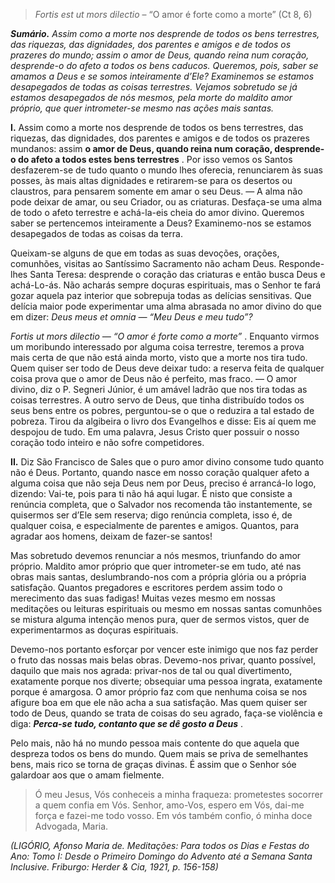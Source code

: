 > *Fortis est ut mors dilectio* – “O amor é forte como a morte” (Ct 8, 6)

***Sumário.** Assim como a morte nos desprende de todos os bens terrestres, das riquezas, das dignidades, dos parentes e amigos e de todos os prazeres do mundo; assim o amor de Deus, quando reina num coração, desprende-o do afeto a todos os bens caducos. Queremos, pois, saber se amamos a Deus e se somos inteiramente d’Ele? Examinemos se estamos desapegados de todas as coisas terrestres. Vejamos sobretudo se já estamos desapegados de nós mesmos, pela morte do maldito amor próprio, que quer intrometer-se mesmo nas ações mais santas.*

**I.** Assim como a morte nos desprende de todos os bens terrestres, das riquezas, das dignidades, dos parentes e amigos e de todos os prazeres mundanos: assim **o amor de Deus, quando reina num coração, desprende-o do afeto a todos estes bens terrestres** . Por isso vemos os Santos desfazerem-se de tudo quanto o mundo lhes oferecia, renunciarem às suas posses, às mais altas dignidades e retirarem-se para os desertos ou claustros, para pensarem somente em amar o seu Deus. — A alma não pode deixar de amar, ou seu Criador, ou as criaturas. Desfaça-se uma alma de todo o afeto terrestre e achá-la-eis cheia do amor divino. Queremos saber se pertencemos inteiramente a Deus? Examinemo-nos se estamos desapegados de todas as coisas da terra.

Queixam-se alguns de que em todas as suas devoções, orações, comunhões, visitas ao Santíssimo Sacramento não acham Deus. Responde-lhes Santa Teresa: desprende o coração das criaturas e então busca Deus e achá-Lo-ás. Não acharás sempre doçuras espirituais, mas o Senhor te fará gozar aquela paz interior que sobrepuja todas as delícias sensitivas. Que delícia maior pode experimentar uma alma abrasada no amor divino do que em dizer: *Deus meus et omnia — “Meu Deus e meu tudo”?*

*Fortis ut mors dilectio — “O amor é forte como a morte”* . Enquanto virmos um moribundo interessado por alguma coisa terrestre, teremos a prova mais certa de que não está ainda morto, visto que a morte nos tira tudo. Quem quiser ser todo de Deus deve deixar tudo: a reserva feita de qualquer coisa prova que o amor de Deus não é perfeito, mas fraco. — O amor divino, diz o P. Segneri Júnior, é um amável ladrão que nos tira todas as coisas terrestres. A outro servo de Deus, que tinha distribuído todos os seus bens entre os pobres, perguntou-se o que o reduzira a tal estado de pobreza. Tirou da algibeira o livro dos Evangelhos e disse: Eis aí quem me despojou de tudo. Em uma palavra, Jesus Cristo quer possuir o nosso coração todo inteiro e não sofre competidores.

**II.** Diz São Francisco de Sales que o puro amor divino consome tudo quanto não é Deus. Portanto, quando nasce em nosso coração qualquer afeto a alguma coisa que não seja Deus nem por Deus, preciso é arrancá-lo logo, dizendo: Vai-te, pois para ti não há aqui lugar. É nisto que consiste a renúncia completa, que o Salvador nos recomenda tão instantemente, se quisermos ser d’Ele sem reserva; digo renúncia completa, isso é, de qualquer coisa, e especialmente de parentes e amigos. Quantos, para agradar aos homens, deixam de fazer-se santos!

Mas sobretudo devemos renunciar a nós mesmos, triunfando do amor próprio. Maldito amor próprio que quer intrometer-se em tudo, até nas obras mais santas, deslumbrando-nos com a própria glória ou a própria satisfação. Quantos pregadores e escritores perdem assim todo o merecimento das suas fadigas! Muitas vezes mesmo em nossas meditações ou leituras espirituais ou mesmo em nossas santas comunhões se mistura alguma intenção menos pura, quer de sermos vistos, quer de experimentarmos as doçuras espirituais.

Devemo-nos portanto esforçar por vencer este inimigo que nos faz perder o fruto das nossas mais belas obras. Devemo-nos privar, quanto possível, daquilo que mais nos agrada: privar-nos de tal ou qual divertimento, exatamente porque nos diverte; obsequiar uma pessoa ingrata, exatamente porque é amargosa. O amor próprio faz com que nenhuma coisa se nos afigure boa em que ele não acha a sua satisfação. Mas quem quiser ser todo de Deus, quando se trata de coisas do seu agrado, faça-se violência e diga: ***Perca-se tudo, contanto que se dê gosto a Deus*** .

Pelo mais, não há no mundo pessoa mais contente do que aquela que despreza todos os bens do mundo. Quem mais se priva de semelhantes bens, mais rico se torna de graças divinas. É assim que o Senhor sóe galardoar aos que o amam fielmente.

> Ó meu Jesus, Vós conheceis a minha fraqueza: prometestes socorrer a quem confia em Vós. Senhor, amo-Vos, espero em Vós, dai-me força e fazei-me todo vosso. Em vós também confio, ó minha doce Advogada, Maria.

*(LIGÓRIO, Afonso Maria de. Meditações: Para todos os Dias e Festas do Ano: Tomo I: Desde o Primeiro Domingo do Advento até a Semana Santa Inclusive. Friburgo: Herder & Cia, 1921, p. 156-158)*
